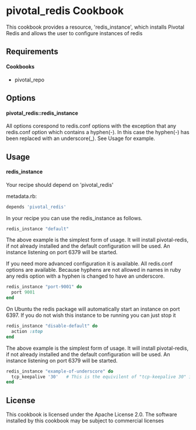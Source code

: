 pivotal_redis Cookbook
======================
This cookbook provides a resource, 'redis_instance', which installs Pivotal Redis and allows the user to configure instances of redis

Requirements
------------
#### Cookbooks
- pivotal_repo

Options
----------
#### pivotal_redis::redis_instance

All options corespond to redis.conf options with the exception that any redis.conf option which contains a hyphen(-). In this case the hyphen(-) has been replaced with an underscore(_). See Usage for example.

Usage
-----
#### redis_instance

Your recipe should depend on 'pivotal_redis'

metadata.rb:
```ruby
depends 'pivotal_redis'
```

In your recipe you can use the redis_instance as follows. 

```ruby
redis_instance "default"
```
The above example is the simplest form of usage. It will install pivotal-redis, if not already installed and the default configuration will be used. An instance listening on port 6379 will be started.

If you need more advanced configuration it is available. All redis.conf options are available. Because hyphens are not allowed in names in ruby any redis option with a hyphen is changed to have an underscore.
```ruby
redis_instance "port-9001" do
  port 9001
end
```

On Ubuntu the redis package will automatically start an instance on port 6397. If you do not wish this instance to be running you can just stop it
```ruby
redis_instance "disable-default" do
  action :stop
end
```
The above example is the simplest form of usage. It will install pivotal-redis, if not already installed and the default configuration will be used. An instance listening on port 6379 will be started.

```ruby
redis_instance "example-of-underscore" do
  tcp_keepalive '30'   # This is the equivilent of "tcp-keepalive 30" in redis.conf
end
```

License
-------------------
This cookbook is licensed under the Apache License 2.0. The software installed by this cookbook may be subject to commercial licenses
